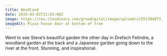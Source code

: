```yaml
---
title: Woodland
date: 2019-03-01T21:03:00Z
image: https://res.cloudinary.com/growdigital/image/upload/v1551304077/pixiehouse-BF7AA9C9.jpg
imageAlt: Pixie house door at bottom of tree
---
```


Went to see Steve’s beautiful garden the other day in Drefach Felindre, a woodland garden at the back and a Japanese garden going down to the river at the front. Stunning, and inspirational. 
